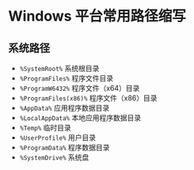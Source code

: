 # Windows 平台常用路径缩写

## 系统路径

- `%SystemRoot%` 系统根目录
- `%ProgramFiles%` 程序文件目录
- `%ProgramW6432%` 程序文件（x64）目录
- `%ProgramFiles(x86)%` 程序文件（x86）目录
- `%AppData%` 应用程序数据目录
- `%LocalAppData%` 本地应用程序数据目录
- `%Temp%` 临时目录
- `%UserProfile%` 用户目录
- `%ProgramData%` 程序数据目录
- `%SystemDrive%` 系统盘
